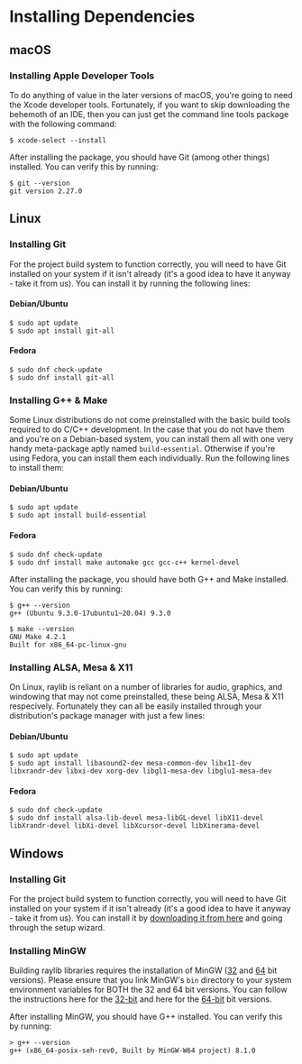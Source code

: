 # Installing Dependencies

## macOS

### Installing Apple Developer Tools
To do anything of value in the later versions of macOS, you're going to need the Xcode developer tools. Fortunately, if you want to skip downloading the behemoth of an IDE, then you can just get the command line tools package with the following command:
```console
$ xcode-select --install
```

After installing the package, you should have Git (among other things) installed. You can verify this by running:
```console
$ git --version
git version 2.27.0
```

## Linux

### Installing Git
For the project build system to function correctly, you will need to have Git installed on your system if it isn't already (it's a good idea to have it anyway - take it from us). You can install it by running the following lines:

#### Debian/Ubuntu
```console
$ sudo apt update
$ sudo apt install git-all
```

#### Fedora
```console
$ sudo dnf check-update
$ sudo dnf install git-all
```

### Installing G++ & Make
Some Linux distributions do not come preinstalled with the basic build tools required to do C/C++ development. In the case that you do not have them and you're on a Debian-based system, you can install them all with one very handy meta-package aptly named `build-essential`. Otherwise if you're using Fedora, you can install them each individually. Run the following lines to install them:

#### Debian/Ubuntu
```console
$ sudo apt update
$ sudo apt install build-essential
```

#### Fedora
```console
$ sudo dnf check-update
$ sudo dnf install make automake gcc gcc-c++ kernel-devel
```

After installing the package, you should have both G++ and Make installed. You can verify this by running:
```console
$ g++ --version
g++ (Ubuntu 9.3.0-17ubuntu1~20.04) 9.3.0

$ make --version
GNU Make 4.2.1
Built for x86_64-pc-linux-gnu
```

### Installing ALSA, Mesa & X11
On Linux, raylib is reliant on a number of libraries for audio, graphics, and windowing that may not come preinstalled, these being ALSA, Mesa & X11 respecively. Fortunately they can all be easily installed through your distribution's package manager with just a few lines:

#### Debian/Ubuntu
```console
$ sudo apt update
$ sudo apt install libasound2-dev mesa-common-dev libx11-dev libxrandr-dev libxi-dev xorg-dev libgl1-mesa-dev libglu1-mesa-dev
```

#### Fedora
```console
$ sudo dnf check-update
$ sudo dnf install alsa-lib-devel mesa-libGL-devel libX11-devel libXrandr-devel libXi-devel libXcursor-devel libXinerama-devel
```

## Windows

### Installing Git
For the project build system to function correctly, you will need to have Git installed on your system if it isn't already (it's a good idea to have it anyway - take it from us). You can install it by [downloading it from here](https://git-scm.com/download/win) and going through the setup wizard.

### Installing MinGW
Building raylib libraries requires the installation of MinGW ([32](https://mingw.osdn.io) and [64](http://mingw-w64.org/doku.php/download) bit versions). Please ensure that you link MinGW's `bin` directory to your system environment variables for BOTH the 32 and 64 bit versions. You can follow the instructions here for the [32-bit](https://www.youtube.com/watch?v=sXW2VLrQ3Bs) and here for the [64-bit](https://code.visualstudio.com/docs/cpp/config-mingw) bit versions.

After installing MinGW, you should have G++ installed. You can verify this by running:
```console
> g++ --version
g++ (x86_64-posix-seh-rev0, Built by MinGW-W64 project) 8.1.0
```
